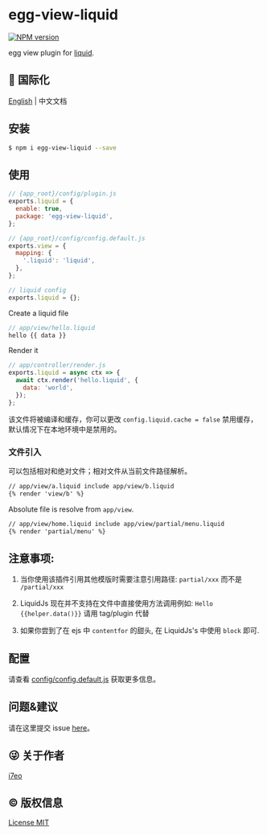 # egg-view-liquid

[![NPM version][npm-image]][npm-url]

[npm-image]: https://img.shields.io/npm/v/egg-view-liquid.svg
[npm-url]: https://npmjs.org/package/egg-view-liquid

egg view plugin for [liquid].

## :large_blue_circle: 国际化

[English](README.md) | 中文文档

## 安装

```bash
$ npm i egg-view-liquid --save
```

## 使用

```js
// {app_root}/config/plugin.js
exports.liquid = {
  enable: true,
  package: 'egg-view-liquid',
};

// {app_root}/config/config.default.js
exports.view = {
  mapping: {
    '.liquid': 'liquid',
  },
};

// liquid config
exports.liquid = {};
```

Create a liquid file

```js
// app/view/hello.liquid
hello {{ data }}
```

Render it

```js
// app/controller/render.js
exports.liquid = async ctx => {
  await ctx.render('hello.liquid', {
    data: 'world',
  });
};
```

该文件将被编译和缓存，你可以更改 `config.liquid.cache = false` 禁用缓存，默认情况下在本地环境中是禁用的。

### 文件引入

可以包括相对和绝对文件；相对文件从当前文件路径解析。

```html
// app/view/a.liquid include app/view/b.liquid
{% render 'view/b' %}
```

Absolute file is resolve from `app/view`.

```html
// app/view/home.liquid include app/view/partial/menu.liquid
{% render 'partial/menu' %}
```

## 注意事项:

  1. 当你使用该插件引用其他模版时需要注意引用路径: `partial/xxx` 而不是 `/partial/xxx`

  2. LiquidJs 现在并不支持在文件中直接使用方法调用例如: `Hello {{helper.data()}}` 请用 tag/plugin 代替

  3. 如果你尝到了在 ejs 中 `contentfor` 的甜头, 在 LiquidJs's 中使用 `block` 即可.

## 配置

请查看 [config/config.default.js](config/config.default.js) 获取更多信息。

## 问题&建议

请在这里提交 issue [here](https://github.com/eggjs/egg/issues)。

## :stuck_out_tongue_winking_eye: 关于作者

[i7eo](https://i7eo.com/about/)

## :copyright: 版权信息

[License MIT](LICENSE)

[liquid]: https://github.com/harttle/liquidjs

